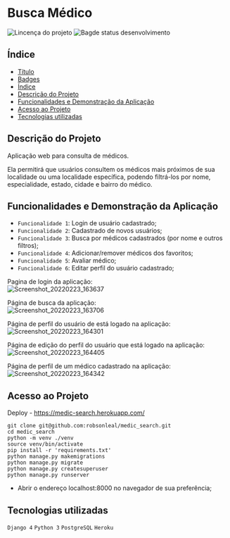 # Busca Médico

![Lincença do projeto](	https://img.shields.io/github/license/robsonleal/pedroreceitas)
![Bagde status desenvolvimento](https://img.shields.io/static/v1?label=status&message=CONCLUÍDO&color=green)

## Índice

* [Título](#Título)
* [Badges](#badges)
* [Índice](#índice)
* [Descrição do Projeto](#descrição-do-projeto)
* [Funcionalidades e Demonstração da Aplicação](#funcionalidades-e-demonstração-da-aplicação)
* [Acesso ao Projeto](#acesso-ao-projeto)
* [Tecnologias utilizadas](#tecnologias-utilizadas)

## Descrição do Projeto

Aplicação web para consulta de médicos. 

Ela permitirá que usuários consultem os médicos mais próximos de sua localidade ou uma localidade específica, podendo filtrá-los por nome, especialidade, estado, cidade e bairro do médico. 

## Funcionalidades e Demonstração da Aplicação
- `Funcionalidade 1`: Login de usuário cadastrado;
- `Funcionalidade 2`: Cadastrado de novos usuários;
- `Funcionalidade 3`: Busca por médicos cadastrados (por nome e outros filtros);
- `Funcionalidade 4`: Adicionar/remover médicos dos favoritos;
- `Funcionalidade 5`: Avaliar médico;
- `Funcionalidade 6`: Editar perfil do usuário cadastrado;

Pagina de login da aplicação: </br>
![Screenshot_20220223_163637](https://user-images.githubusercontent.com/27708175/155396054-9149e514-f0f2-438b-950b-bf53b8f95d30.png)

Página de busca da aplicação: </br>
![Screenshot_20220223_163706](https://user-images.githubusercontent.com/27708175/155396129-e07bdadf-e0d9-4a42-b81a-281e125f4a1a.png)

Página de perfil do usuário de está logado na aplicação: </br>
![Screenshot_20220223_164301](https://user-images.githubusercontent.com/27708175/155396150-f806fb76-b62c-4a61-a181-a0154a2e5f3e.png)

Página de edição do perfil do usuário que está logado na aplicação: </br>
![Screenshot_20220223_164405](https://user-images.githubusercontent.com/27708175/155396195-855d40a1-b1e7-4195-909c-058e983e2990.png)

Página de perfil de um médico cadastrado na aplicação: </br>
![Screenshot_20220223_164342](https://user-images.githubusercontent.com/27708175/155396159-10a625f7-3f71-4ae8-9375-338ecbc6f7b9.png)


## Acesso ao Projeto

Deploy - https://medic-search.herokuapp.com/

```console
git clone git@github.com:robsonleal/medic_search.git
cd medic_search
python -m venv ./venv
source venv/bin/activate
pip install -r 'requirements.txt'
python manage.py makemigrations
python manage.py migrate
python manage.py createsuperuser
python manage.py runserver
```
- Abrir o endereço localhost:8000 no navegador de sua preferência;

## Tecnologias utilizadas
`Django 4`
`Python 3`
`PostgreSQL`
`Heroku`
